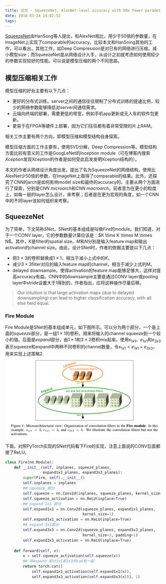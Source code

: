 ```yaml
---
title: 论文 - SqueezeNet, AlexNet-level accuracy with 50x fewer parameters and <0.5MB model size
date: 2018-03-24 14:02:53
tags:
---
```

[SqueezeNet](https://arxiv.org/abs/1602.07360)由HanSong等人提出，和AlexNet相比，用少于$50$倍的参数量，在ImageNet上实现了comparable的accuracy。比较本文和HanSoing其他的工作，可以看出，其他工作，如Deep Compression是对已有的网络进行压缩，减小模型size；而SqueezeNet是从网络设计入手，从设计之初就考虑如何使用较少的参数实现较好的性能。可以说是模型压缩的两个不同思路。

<!-- more -->
## 模型压缩相关工作
模型压缩的好处主要有以下几点：
- 更好的分布式训练。server之间的通信往往限制了分布式训练的提速比例，较少的网络参数能够降低对server间通信需求。
- 云端向终端的部署，需要更低的带宽，例如手机app更新或无人车的软件包更新。
- 更易于在FPGA等硬件上部署，因为它们往往都有着非常受限的片上RAM。

相关工作主要有两个方向，即模型压缩和模型结构自身探索。

模型压缩方面的工作主要有，使用SVD分解，Deep Compression等。模型结构方面比较有意义的工作是GoogLeNet的Inception module（可在博客内搜索*Xception*发现Xception的作者是如何受此启发发明Xception结构的）。


本文的作者从网络设计角度出发，提出了名为SqueezeNet的网络结构，使用比AlexNet少$50$倍的参数，在ImageNet上取得了comparable的结果。此外，还探究了CNN的arch是如何影响model size和最终的accuracy的。主要从两个方面进行了探索，分别是*CNN microarch*和*CNN macroarch*。前者意为在更小的粒度上，如每一层的layer怎么设计，来考察；后者是在更为宏观的角度，如一个CNN中的不同layer该如何组织来考察。

## SqueezeNet
为了简单，下文简称*SNet*。SNet的基本组成是叫做*Fire*的module。我们知道，对于一个CONV layer，它的参数数量计算应该是：$K \time K \times M \times N$。其中，$K$是filter的spatial size，$M$和$N$分别是输入feature map和输出activation的channel size。由此，设计SNet时，作者的依据主要是以下几点：
- 把$3\times 3$的卷积替换成$1\times 1$，相当于减小上式中的$K$。
- 减少$3\times 3$filter对应的输入feature map的channel，相当于减少上式的$M$。
- delayed downsample。使得activation的feature map能够足够大，这样对提高accuracy有益。CNN中的downsample主要是通过CONV layer或pooling layer中stride设置大于$1$得到的，作者指出，应将这种操作尽量后移。

> Our intuition is that large activation maps (due to delayed downsampling) can lead to higher classification accuracy, with all else held equal.

### Fire Module
Fire Module是SNet的基本组成单元，如下图所示。可以分为两个部分，一个是上面的*squeeze*部分，是一组$1\times 1$的卷积，用来将输入的channel squeeze到一个较小的值。后面是*expand*部分，由$1\times 1$和$3\times 3$卷积mix起来。使用$s_{1 x 1}$，$e_{1x1}$和$e_{3x3}$表示squeeze和expand中两种不同卷积的channel数量，令$s_{1x1} < e_{1x1} + e_{3x3}$，用来实现上述策略2.
![Fire Module示意](/img/paper-squeezenet-fire-module.png)

下面，对照PyTorch实现的SNet代码看下Fire的实现，注意上面说的CONV后面都接了ReLU。
``` py
class Fire(nn.Module):
    def __init__(self, inplanes, squeeze_planes,
                 expand1x1_planes, expand3x3_planes):
        super(Fire, self).__init__()
        self.inplanes = inplanes
        ## squeeze 部分
        self.squeeze = nn.Conv2d(inplanes, squeeze_planes, kernel_size=1)
        self.squeeze_activation = nn.ReLU(inplace=True)
        ## expand 1x1 部分
        self.expand1x1 = nn.Conv2d(squeeze_planes, expand1x1_planes,
                                   kernel_size=1)
        self.expand1x1_activation = nn.ReLU(inplace=True)
        ## expand 3x3部分
        self.expand3x3 = nn.Conv2d(squeeze_planes, expand3x3_planes,
                                   kernel_size=3, padding=1)
        self.expand3x3_activation = nn.ReLU(inplace=True)

    def forward(self, x):
        x = self.squeeze_activation(self.squeeze(x))
        ## 将expand 部分1x1和3x3的cat到一起
        return torch.cat([
            self.expand1x1_activation(self.expand1x1(x)),
            self.expand3x3_activation(self.expand3x3(x))], 1)
```

